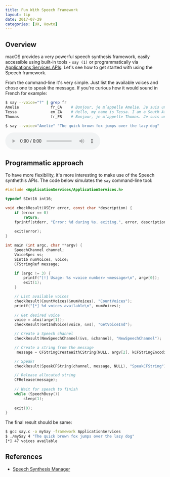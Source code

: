 ```yaml
---
title: Fun With Speech Framework
layout: tip
date: 2017-07-29
categories: [UX, Howto]
---
```


## Overview

macOS provides a very powerful speech synthesis framework, easily accessible using built-in tools - ```say (1)``` or programmatically via [Applications Services APIs](https://developer.apple.com/documentation/applicationservices/speech_synthesis_manager). Let's see how to get started with using the Speech framework.

From the command-line it's very simple. Just list the available voices and chose one to speak the message. If you're curious how it would sound in French for example:

```bash
$ say --voice="?" | grep fr
Amelie              fr_CA    # Bonjour, je m’appelle Amelie. Je suis une voix canadienne.
Tessa               en_ZA    # Hello, my name is Tessa. I am a South African-English voice.
Thomas              fr_FR    # Bonjour, je m’appelle Thomas. Je suis une voix française.

$ say --voice="Amelie" "The quick brown fox jumps over the lazy dog"
```

<audio controls>
  <source src="/assets/media/speech.mp3" type="audio/mpeg">
Your browser does not support the audio element.
</audio>


## Programmatic approach

To have more flexibility, it's more interesting to make use of the Speech synthethis APIs. The code below simulates the ```say``` command-line tool:

```c
#include <ApplicationServices/ApplicationServices.h>

typedef SInt16 int16;

void checkResult(OSErr error, const char *description) {
    if (error == 0)
        return;
    fprintf(stderr, "Error: %d during %s. exiting.", error, description);
    
    exit(error);
}

int main (int argc, char **argv) {
    SpeechChannel channel;
    VoiceSpec vs;
    SInt16 numVoices, voice;
    CFStringRef message;

    if (argc != 3) {
        printf("[!] Usage: %s <voice number> <message>\n", argv[0]);
        exit(1);
    }

    // List available voices
    checkResult(CountVoices(&numVoices), "CountVoices");
    printf("[*] %d voices available\n", numVoices);
    
    // Get desired voice
    voice = atoi(argv[1]);
    checkResult(GetIndVoice(voice, &vs), "GetVoiceInd");

    // Create a Speech channel
    checkResult(NewSpeechChannel(&vs, &channel), "NewSpeechChannel");

    // Create a string from the message
     message = CFStringCreateWithCString(NULL, argv[2], kCFStringEncodingUTF8);

    // Speak!
    checkResult(SpeakCFString(channel, message, NULL), "SpeakCFString");

    // Release allocated string
    CFRelease(message);
    
    // Wait for speach to finish
    while (SpeechBusy()) 
        sleep(1);
        
    exit(0);
}
```

The final result should be same:

```bash
$ gcc say.c -o mySay -framework ApplicationServices
$ ./mySay 4 "The quick brown fox jumps over the lazy dog"
[*] 47 voices available
```

## References

* [Speech Synthesis Manager](https://developer.apple.com/documentation/applicationservices/speech_synthesis_manager)
